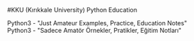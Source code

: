 #KKU (Kırıkkale University) Python Education

Python3 - "Just Amateur Examples, Practice, Education Notes" <br />
Python3 - "Sadece Amatör Örnekler, Pratikler, Eğitim Notları"
